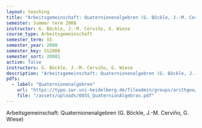 ```yaml
---
layout: teaching
title: "Arbeitsgemeinschaft: Quaternionenalgebren (G. Böckle, J.-M. Cerviño, G. Wiese)"
semester: Summer term 2008
instructor: G. Böckle, J.-M. Cerviño, G. Wiese
course_type: Arbeitsgemeinschaft
semester_term: SS
semester_year: 2008
semester_key: SS2008
semester_sort: 20081
active: false
instructors: G. Böckle, J.-M. Cerviño, G. Wiese
description: "Arbeitsgemeinschaft: Quaternionenalgebren (G. Böckle, J.-M. Cerviño, G. Wiese)"
pdfs:
  - label: "Quaternionenalgebren"
    url: "https://typo.iwr.uni-heidelberg.de/fileadmin/groups/arithgeo/templates/data/Hauptseminare/08SS_QuaternionAlgebras.pdf"
    file: "/assets/uploads/08SS_QuaternionAlgebras.pdf"
---
```


Arbeitsgemeinschaft: Quaternionenalgebren (G. Böckle, J.-M. Cerviño, G. Wiese)

